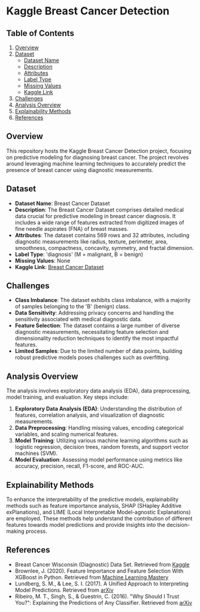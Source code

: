 # Kaggle Breast Cancer Detection

## Table of Contents
1. [Overview](#overview)
2. [Dataset](#dataset)
    - [Dataset Name](#dataset-name)
    - [Description](#description)
    - [Attributes](#attributes)
    - [Label Type](#label-type)
    - [Missing Values](#missing-values)
    - [Kaggle Link](#kaggle-link)
3. [Challenges](#challenges)
4. [Analysis Overview](#analysis-overview)
5. [Explainability Methods](#explainability-methods)
6. [References](#references)

## Overview <a name="overview"></a>
This repository hosts the Kaggle Breast Cancer Detection project, focusing on predictive modeling for diagnosing breast cancer. The project revolves around leveraging machine learning techniques to accurately predict the presence of breast cancer using diagnostic measurements.

## Dataset <a name="dataset"></a>
- **Dataset Name**: Breast Cancer Dataset
- **Description**: The Breast Cancer Dataset comprises detailed medical data crucial for predictive modeling in breast cancer diagnosis. It includes a wide range of features extracted from digitized images of fine needle aspirates (FNA) of breast masses.
- **Attributes**: The dataset contains 569 rows and 32 attributes, including diagnostic measurements like radius, texture, perimeter, area, smoothness, compactness, concavity, symmetry, and fractal dimension.
- **Label Type**: 'diagnosis' (M = malignant, B = benign)
- **Missing Values**: None
- **Kaggle Link**: [Breast Cancer Dataset](https://www.kaggle.com/uciml/breast-cancer-wisconsin-data)

## Challenges <a name="challenges"></a>
- **Class Imbalance**: The dataset exhibits class imbalance, with a majority of samples belonging to the 'B' (benign) class.
- **Data Sensitivity**: Addressing privacy concerns and handling the sensitivity associated with medical diagnostic data.
- **Feature Selection**: The dataset contains a large number of diverse diagnostic measurements, necessitating feature selection and dimensionality reduction techniques to identify the most impactful features.
- **Limited Samples**: Due to the limited number of data points, building robust predictive models poses challenges such as overfitting.

## Analysis Overview <a name="analysis-overview"></a>
The analysis involves exploratory data analysis (EDA), data preprocessing, model training, and evaluation. Key steps include:

1. **Exploratory Data Analysis (EDA)**: Understanding the distribution of features, correlation analysis, and visualization of diagnostic measurements.
2. **Data Preprocessing**: Handling missing values, encoding categorical variables, and scaling numerical features.
3. **Model Training**: Utilizing various machine learning algorithms such as logistic regression, decision trees, random forests, and support vector machines (SVM).
4. **Model Evaluation**: Assessing model performance using metrics like accuracy, precision, recall, F1-score, and ROC-AUC.

## Explainability Methods <a name="explainability-methods"></a>
To enhance the interpretability of the predictive models, explainability methods such as feature importance analysis, SHAP (SHapley Additive exPlanations), and LIME (Local Interpretable Model-agnostic Explanations) are employed. These methods help understand the contribution of different features towards model predictions and provide insights into the decision-making process.

## References <a name="references"></a>
- Breast Cancer Wisconsin (Diagnostic) Data Set. Retrieved from [Kaggle](https://www.kaggle.com/uciml/breast-cancer-wisconsin-data)
- Brownlee, J. (2020). Feature Importance and Feature Selection With XGBoost in Python. Retrieved from [Machine Learning Mastery](https://machinelearningmastery.com/feature-importance-and-feature-selection-with-xgboost-in-python/)
- Lundberg, S. M., & Lee, S. I. (2017). A Unified Approach to Interpreting Model Predictions. Retrieved from [arXiv](https://arxiv.org/abs/1705.07874)
- Ribeiro, M. T., Singh, S., & Guestrin, C. (2016). "Why Should I Trust You?": Explaining the Predictions of Any Classifier. Retrieved from [arXiv](https://arxiv.org/abs/1602.04938)
